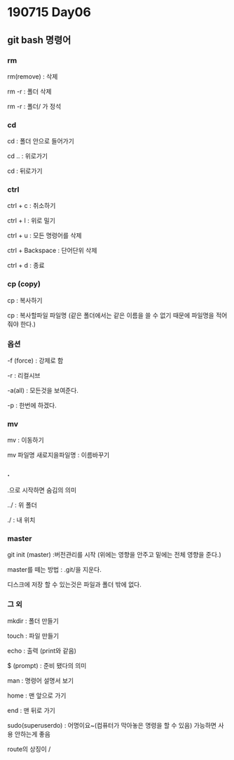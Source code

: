 # 190715 Day06

## git bash 명령어

### rm 

rm(remove)  : 삭제

rm -r : 폴더 삭제

rm -r : 폴더/ 가 정석

### cd

cd : 폴더 안으로 들어가기

cd .. :  위로가기

cd : 뒤로가기

### ctrl

ctrl + c : 취소하기

ctrl + l : 위로 밀기

ctrl + u : 모든 명령어를 삭제

ctrl + Backspace : 단어단위 삭제

ctrl + d : 종료



### cp (copy)

cp : 복사하기

cp : 복사할파일 파일명 (같은 폴더에서는 같은 이름을 쓸 수 없기 때문에 파일명을 적어줘야 한다.)



### 옵션

-f (force) : 강제로 함 

-r : 리컬시브

-a(all) : 모든것을 보여준다.

-p : 한번에 하겠다.



### mv

mv : 이동하기

mv 파일명 새로지을파일명 : 이름바꾸기



### .

.으로 시작하면 숨김의 의미

../ : 위 폴더

./ : 내 위치



### master

git init (master) :버전관리를 시작 (위에는 영향을 안주고 밑에는 전체 영향을 준다.)

master를 떼는 방법 : .git/을 지운다.

디스크에 저장 할 수 있는것은 파일과 폴더 밖에 없다.



### 그 외

mkdir  : 폴더 만들기

touch  : 파일 만들기

echo : 출력 (print와 같음)

$ (prompt) :  준비 됐다의 의미

man : 명령어 설명서 보기

home : 맨 앞으로 가기

end : 맨 뒤로 가기

sudo(superuserdo) : 어명이요~(컴퓨터가 막아놓은 명령을 할 수 있음)  가능하면 사용 안하는게 좋음

route의 상징이 /